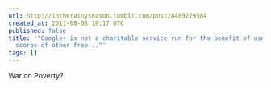 ```yaml
---
url: http://intherainyseason.tumblr.com/post/8489279584
created_at: 2011-08-08 18:17 UTC
published: false
title: '"Google+ is not a charitable service run for the benefit of users. It, like
  scores of other free..."'
tags: []
---
```


War on Poverty?
